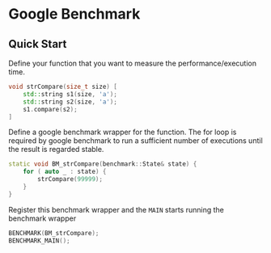 # Google Benchmark

## Quick Start

Define your function that you want to measure the performance/execution time.
```cpp
void strCompare(size_t size) [
    std::string s1(size, 'a');
    std::string s2(size, 'a');
    s1.compare(s2);
]
```

Define a google benchmark wrapper for the function. The for loop is required by google benchmark to run a sufficient number of executions until the result is regarded stable.
```cpp
static void BM_strCompare(benchmark::State& state) {
    for ( auto _ : state) {
        strCompare(99999);
    }
}
```

Register this benchmark wrapper and the `MAIN` starts running the benchmark wrapper
```cpp
BENCHMARK(BM_strCompare);
BENCHMARK_MAIN();
```